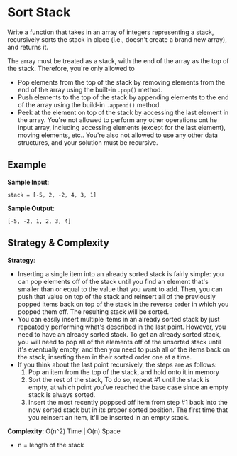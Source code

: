 # Sort Stack
Write a function that takes in an array of integers representing a stack, recursively sorts the stack in place (i.e., doesn't create a brand new array), and returns it.  

The array must be treated as a stack, with the end of the array as the top of the stack. Therefore, you're only allowed to
* Pop elements from the top of the stack by removing elements from the end of the array using the built-in `.pop()` method.
* Push elements to the top of the stack by appending elements to the end of the array using the build-in `.append()` method.
* Peek at the element on top of the stack by accessing the last element in the array.
You're not allowed to perform any other operations ont he input array, including accessing elements (except for the last element), moving elements, etc.. You're also not allowed to use any other data structures, and your solution must be recursive.  

## Example
__Sample Input__:
```
stack = [-5, 2, -2, 4, 3, 1]
```
__Sample Output__:
```
[-5, -2, 1, 2, 3, 4]
```

## Strategy & Complexity
__Strategy__:
* Inserting a single item into an already sorted stack is fairly simple: you can pop elements off of the stack until you find an element that's smaller than or equal to the value that you want to add. Then, you can push that value on top of the stack and reinsert all of the previously popped items back on top of the stack in the reverse order in which you popped them off. The resulting stack will be sorted.  
* You can easily insert multiple items in an already sorted stack by just repeatedly performing what's described in the last point. However, you need to have an already sorted stack. To get an already sorted stack, you will need to pop all of the elements off of the unsorted stack until it's eventually empty, and then you need to push all of the items back on the stack, inserting them in their sorted order one at a time.  
* If you think about the last point recursively, the steps are as follows:
  1. Pop an item from the top of the stack, and hold onto it in memory
  2. Sort the rest of the stack, To do so, repeat #1 until the stack is empty, at which point you've reached the base case since an empty stack is always sorted.  
  3. Insert the most recently poppsed off item from step #1 back into the now sorted stack but in its proper sorted position. The first time that you reinsert an item, it'll be inserted in an empty stack.  

__Complexity__: O(n^2) Time | O(n) Space
* n = length of the stack
